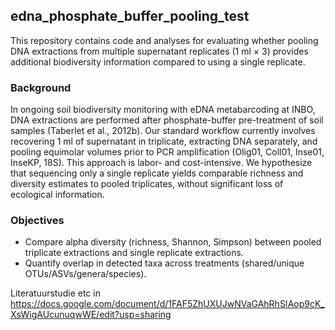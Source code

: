 ## edna_phosphate_buffer_pooling_test
This repository contains code and analyses for evaluating whether pooling DNA extractions from multiple supernatant replicates (1 ml × 3) provides additional biodiversity information compared to using a single replicate.

### Background
In ongoing soil biodiversity monitoring with eDNA metabarcoding at INBO, DNA extractions are performed after phosphate-buffer pre-treatment of soil samples (Taberlet et al., 2012b). Our standard workflow currently involves recovering 1 ml of supernatant in triplicate, extracting DNA separately, and pooling equimolar volumes prior to PCR amplification (Olig01, Coll01, Inse01, InseKP, 18S). This approach is labor- and cost-intensive.
We hypothesize that sequencing only a single replicate yields comparable richness and diversity estimates to pooled triplicates, without significant loss of ecological information.

### Objectives
- Compare alpha diversity (richness, Shannon, Simpson) between pooled triplicate extractions and single replicate extractions.
- Quantify overlap in detected taxa across treatments (shared/unique OTUs/ASVs/genera/species).

Literatuurstudie etc in https://docs.google.com/document/d/1FAF5ZhUXUJwNVaGAhRhSIAop9cK_XsWigAUcunuqwWE/edit?usp=sharing
